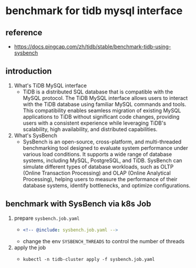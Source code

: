 # benchmark for tidb mysql interface

## reference

* https://docs.pingcap.com/zh/tidb/stable/benchmark-tidb-using-sysbench

## introduction

1. What's TiDB MySQL interface
    * TiDB is a distributed SQL database that is compatible with the MySQL protocol. The TiDB MySQL interface allows users to interact with the TiDB database using familiar MySQL commands and tools. This compatibility enables seamless migration of existing MySQL applications to TiDB without significant code changes, providing users with a consistent experience while leveraging TiDB's scalability, high availability, and distributed capabilities.
2. What's SysBench
    * SysBench is an open-source, cross-platform, and multi-threaded benchmarking tool designed to evaluate system performance under various load conditions. It supports a wide range of database systems, including MySQL, PostgreSQL, and TiDB. SysBench can simulate different types of database workloads, such as OLTP (Online Transaction Processing) and OLAP (Online Analytical Processing), helping users to measure the performance of their database systems, identify bottlenecks, and optimize configurations.

## benchmark with SysBench via k8s Job

1. prepare `sysbench.job.yaml`
    * ```yaml
      <!-- @include: sysbench.job.yaml -->
      ```
    * change the env `SYSBENCH_THREADS` to control the number of threads
2. apply the job
    * ```shell
      kubectl -n tidb-cluster apply -f sysbench.job.yaml
      ```
